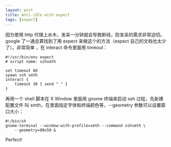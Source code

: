```yaml
---
layout: post
title: Anti-idle with expect
tags: [expect]
---
```


因为使用 http 代理上水木，发呆一分钟就会导致断线，防发呆的需求非常迫切。google
了一通总算找到了用 expect 来做这个的方法（expect 自己的文档也太少了）。非常简单
，在 interact 命令里面用 timeout：

    #!/usr/bin/env expect
    # script name: sshsmth

    set timeout 60
    spawn ssh smth
    interact {
        timeout 30 { send " " }
    }

再用一个 shell 脚本在 X Window 里面用 gnome 终端来启动 ssh 过程，先新建配置文件
叫 smth，在里面指定字体和终端颜色等，--geometry 参数可以设置窗口大小：

    #!/bin/sh
    gnome-terminal --window-with-profile=smth --command sshsmth \
        --geometry=80x50 &

Perfect!
